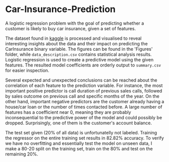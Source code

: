 # Car-Insurance-Prediction
A logistic regression problem with the goal of predicting whether a customer is likely to buy car insurance, given a set of features.

The dataset found in [kaggle](https://www.kaggle.com/kondla/carinsurance) is processed and visualised to reveal interesting insights about the data and their impact on predicting the CarInsurance binary variable. The figures can be found in the 'Figures' folder, while `data_description.csv` contains statistical analysis results. Logistic regression is used to create a predictive model using the given features. The resulted model coefficients are orderly output to `summary.csv` for easier inspection.

Several expected and unexpected conclusions can be reached about the correlation of each feature to the prediction variable. For instance, the most important positive predictor is call duration of previous sales calls, followed by sales outcome on previous call and specific months of the year. On the other hand, important negative predictors are the customer already having a house/car loan or the number of times contacted before. A large number of features has a coefficient near 0, meaning they are probably inconsequential to the predictive power of the model and could possibly be dropped. Surprisingly, one of them is the customer's account balance.

The test set given (20% of all data) is unfortunatelly not labeled. Training the regressor on the entire training set results in 82.82% accuracy. To verify we have no overfitting and essentially test the model on unseen data, I make a 80-20 split on the training set, train on the 80% and test on the remaining 20%.

